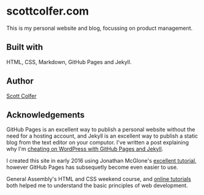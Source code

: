 # scottcolfer.com
This is my personal website and blog, focussing on product management.

## Built with

HTML, CSS, Markdown, GitHub Pages and Jekyll.

## Author

[Scott Colfer](http://scottcolfer.com/)

## Acknowledgements

GitHub Pages is an excellent way to publish a personal website without the need for a hosting account, and Jekyll is an excellent way to publish a static blog from the text editor on your computor. I've written a post explaining why I'm [cheating on WordPress with GitHub Pages and Jekyll](http://scottcolfer.github.io/2016/04/09/personal-site-github-pages-jekyll.html).

I created this site in early 2016 using Jonathan McGlone's [excellent tutorial](http://jmcglone.com/guides/github-pages/), however GitHub Pages has subsequetly become even easier to use.

General Assembly's HTML and CSS weekend course, and [online tutorials](https://dash.generalassemb.ly/) both helped me to understand the basic principles of web development.
